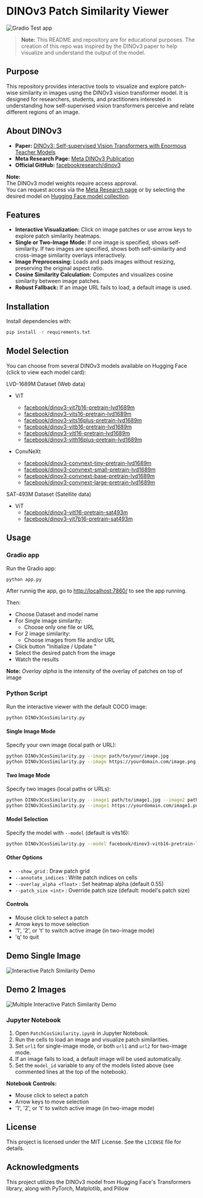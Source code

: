 # DINOv3 Patch Similarity Viewer

![Gradio Test app](assets/GradioAppTest.gif)

> **Note:** This README and repository are for educational purposes. The creation of this repo was inspired by the DINOv3 paper to help visualize and understand the output of the model.

## Purpose

This repository provides interactive tools to visualize and explore patch-wise similarity in images using the DINOv3 vision transformer model. It is designed for researchers, students, and practitioners interested in understanding how self-supervised vision transformers perceive and relate different regions of an image.

## About DINOv3

- **Paper:** [DINOv3: Self-supervised Vision Transformers with Enormous Teacher Models](https://arxiv.org/abs/2508.10104)
- **Meta Research Page:** [Meta DINOv3 Publication](https://ai.meta.com/dinov3/)
- **Official GitHub:** [facebookresearch/dinov3](https://github.com/facebookresearch/dinov3)

**Note:**  
The DINOv3 model weights require access approval.  
You can request access via the [Meta Research page](https://ai.meta.com/resources/models-and-libraries/dinov3-downloads/) or by selecting the desired model on [Hugging Face model collection](https://huggingface.co/collections/facebook/dinov3-68924841bd6b561778e31009).

## Features

- **Interactive Visualization:** Click on image patches or use arrow keys to explore patch similarity heatmaps.
- **Single or Two-Image Mode:** If one image is specified, shows self-similarity. If two images are specified, shows both self-similarity and cross-image similarity overlays interactively.
- **Image Preprocessing:** Loads and pads images without resizing, preserving the original aspect ratio.
- **Cosine Similarity Calculation:** Computes and visualizes cosine similarity between image patches.
- **Robust Fallback:** If an image URL fails to load, a default image is used.

## Installation

Install dependencies with:

```bash
pip install -r requirements.txt
```

## Model Selection

You can choose from several DINOv3 models available on Hugging Face (click to view each model card):

LVD-1689M Dataset (Web data)
- ViT
    - [facebook/dinov3-vit7b16-pretrain-lvd1689m](https://huggingface.co/facebook/dinov3-vit7b16-pretrain-lvd1689m)
    - [facebook/dinov3-vits16-pretrain-lvd1689m](https://huggingface.co/facebook/dinov3-vits16-pretrain-lvd1689m)
    - [facebook/dinov3-vits16plus-pretrain-lvd1689m](https://huggingface.co/facebook/dinov3-vits16plus-pretrain-lvd1689m)
    - [facebook/dinov3-vitb16-pretrain-lvd1689m](https://huggingface.co/facebook/dinov3-vitb16-pretrain-lvd1689m)
    - [facebook/dinov3-vitl16-pretrain-lvd1689m](https://huggingface.co/facebook/dinov3-vitl16-pretrain-lvd1689m)
    - [facebook/dinov3-vith16plus-pretrain-lvd1689m](https://huggingface.co/facebook/dinov3-vith16plus-pretrain-lvd1689m)

- ConvNeXt
    - [facebook/dinov3-convnext-tiny-pretrain-lvd1689m](https://huggingface.co/facebook/dinov3-convnext-tiny-pretrain-lvd1689m)
    - [facebook/dinov3-convnext-small-pretrain-lvd1689m](https://huggingface.co/facebook/dinov3-convnext-small-pretrain-lvd1689m)
    - [facebook/dinov3-convnext-base-pretrain-lvd1689m](https://huggingface.co/facebook/dinov3-convnext-base-pretrain-lvd1689m)
    - [facebook/dinov3-convnext-large-pretrain-lvd1689m](https://huggingface.co/facebook/dinov3-convnext-large-pretrain-lvd1689m)

SAT-493M Dataset (Satellite data)
- ViT
    - [facebook/dinov3-vitl16-pretrain-sat493m](https://huggingface.co/facebook/dinov3-vitl16-pretrain-sat493m)
    - [facebook/dinov3-vit7b16-pretrain-sat493m](https://huggingface.co/facebook/dinov3-vit7b16-pretrain-sat493m)

## Usage

### Gradio app

Run the Gradio app:

```bash
python app.py
```

After runnig the app, go to [http://localhost:7860/](http://localhost:7860/) to see the app running.

Then: 
- Choose Dataset and model name
- For Single image similarity:
    - Choose only one file or URL
- For 2 image similarity:
    - Choose images from file and/or URL
- Click button "Initialize / Update "
- Select the desired patch from the image
- Watch the results

**Note:** 
*Overlay alpha* is the intensity of the overlay of patches on top of image

### Python Script

Run the interactive viewer with the default COCO image:

```bash
python DINOv3CosSimilarity.py
```

#### Single Image Mode

Specify your own image (local path or URL):

```bash
python DINOv3CosSimilarity.py --image path/to/your/image.jpg
python DINOv3CosSimilarity.py --image https://yourdomain.com/image.png
```

#### Two Image Mode

Specify two images (local paths or URLs):

```bash
python DINOv3CosSimilarity.py --image1 path/to/image1.jpg --image2 path/to/image2.jpg
python DINOv3CosSimilarity.py --image1 https://yourdomain.com/image1.png --image2 https://yourdomain.com/image2.png
```

#### Model Selection

Specify the model with `--model` (default is vits16):

```bash
python DINOv3CosSimilarity.py --model facebook/dinov3-vitb16-pretrain-lvd1689m
```

#### Other Options

- `--show_grid` : Draw patch grid
- `--annotate_indices` : Write patch indices on cells
- `--overlay_alpha <float>` : Set heatmap alpha (default 0.55)
- `--patch_size <int>` : Override patch size (default: model's patch size)

#### Controls

- Mouse click to select a patch
- Arrow keys to move selection
- '1', '2', or 't' to switch active image (in two-image mode)
- 'q' to quit

## Demo Single Image

![Interactive Patch Similarity Demo](assets/Test_Interactive_video.gif)

## Demo 2 Images

![Multiple Interactive Patch Similarity Demo](assets/Multiple_Interactive_test_video.gif)

### Jupyter Notebook

1. Open `PatchCosSimilarity.ipynb` in Jupyter Notebook.
2. Run the cells to load an image and visualize patch similarities.
3. Set `url1` for single-image mode, or both `url1` and `url2` for two-image mode.
4. If an image fails to load, a default image will be used automatically.
5. Set the `model_id` variable to any of the models listed above (see commented lines at the top of the notebook).

**Notebook Controls:**  
- Mouse click to select a patch  
- Arrow keys to move selection  
- '1', '2', or 't' to switch active image (in two-image mode)

## License

This project is licensed under the MIT License. See the `LICENSE` file for details.

## Acknowledgments

This project utilizes the DINOv3 model from Hugging Face's Transformers library, along with PyTorch, Matplotlib, and Pillow
